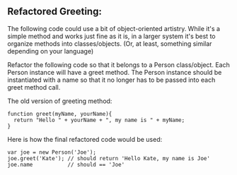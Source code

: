 ## Refactored Greeting:

The following code could use a bit of object-oriented artistry. While it's a simple method and works just fine as it is, in a larger system it's best to organize methods into classes/objects. (Or, at least, something similar depending on your language)

Refactor the following code so that it belongs to a Person class/object. Each Person instance will have a greet method. The Person instance should be instantiated with a name so that it no longer has to be passed into each greet method call.

The old version of greeting method:
```
function greet(myName, yourName){
  return "Hello " + yourName + ", my name is " + myName;
}
```
Here is how the final refactored code would be used:
```
var joe = new Person('Joe');
joe.greet('Kate'); // should return 'Hello Kate, my name is Joe'
joe.name           // should == 'Joe'
```